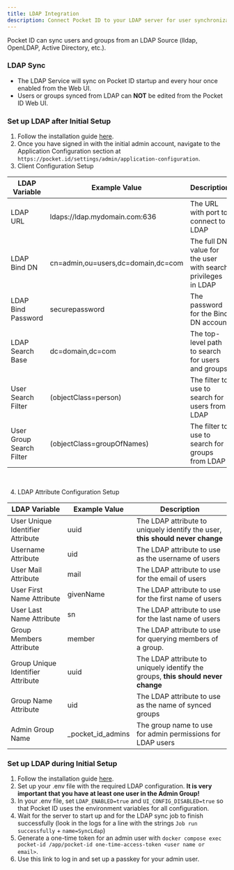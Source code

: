```yaml
---
title: LDAP Integration
description: Connect Pocket ID to your LDAP server for user synchronization
---
```


Pocket ID can sync users and groups from an LDAP Source (lldap, OpenLDAP, Active Directory, etc.).

### LDAP Sync

- The LDAP Service will sync on Pocket ID startup and every hour once enabled from the Web UI.
- Users or groups synced from LDAP can **NOT** be edited from the Pocket ID Web UI.

### Set up LDAP after Initial Setup

1. Follow the installation guide [here](/docs/setup/installation).
3. Once you have signed in with the initial admin account, navigate to the Application Configuration section at `https://pocket.id/settings/admin/application-configuration`.
5. Client Configuration Setup

| LDAP Variable            | Example Value                      | Description                                                   |
| ------------------------ | ---------------------------------- | ------------------------------------------------------------- |
| LDAP URL                 | ldaps://ldap.mydomain.com:636      | The URL with port to connect to LDAP                          |
| LDAP Bind DN             | cn=admin,ou=users,dc=domain,dc=com | The full DN value for the user with search privileges in LDAP |
| LDAP Bind Password       | securepassword                     | The password for the Bind DN account                          |
| LDAP Search Base         | dc=domain,dc=com                   | The top-level path to search for users and groups             |
| User Search Filter       | (objectClass=person)               | The filter to use to search for users from LDAP               |
| User Group Search Filter | (objectClass=groupOfNames)         | The filter to use to search for groups from LDAP              |

<br />

4. LDAP Attribute Configuration Setup

| LDAP Variable                     | Example Value      | Description                                                                      |
| --------------------------------- | ------------------ | -------------------------------------------------------------------------------- |
| User Unique Identifier Attribute  | uuid               | The LDAP attribute to uniquely identify the user, **this should never change**   |
| Username Attribute                | uid                | The LDAP attribute to use as the username of users                               |
| User Mail Attribute               | mail               | The LDAP attribute to use for the email of users                                 |
| User First Name Attribute         | givenName          | The LDAP attribute to use for the first name of users                            |
| User Last Name Attribute          | sn                 | The LDAP attribute to use for the last name of users                             |
| Group Members Attribute           | member             | The LDAP attribute to use for querying members of a group.                       |
| Group Unique Identifier Attribute | uuid               | The LDAP attribute to uniquely identify the groups, **this should never change** |
| Group Name Attribute              | uid                | The LDAP attribute to use as the name of synced groups                           |
| Admin Group Name                  | \_pocket_id_admins | The group name to use for admin permissions for LDAP users                       |

### Set up LDAP during Initial Setup

1. Follow the installation guide [here](/docs/setup/installation).
2. Set up your .env file with the required LDAP configuration. **It is very important that you have at least one user in the Admin Group!**
3. In your .env file, set `LDAP_ENABLED=true` and `UI_CONFIG_DISABLED=true` so that Pocket ID uses the environment variables for all configuration.
4. Wait for the server to start up and for the LDAP sync job to finish successfully (look in the logs for a line with the strings `Job run successfully` +  `name=SyncLdap`)
5. Generate a one-time token for an admin user with `docker compose exec pocket-id /app/pocket-id one-time-access-token <user name or email>`.
6. Use this link to log in and set up a passkey for your admin user. 
